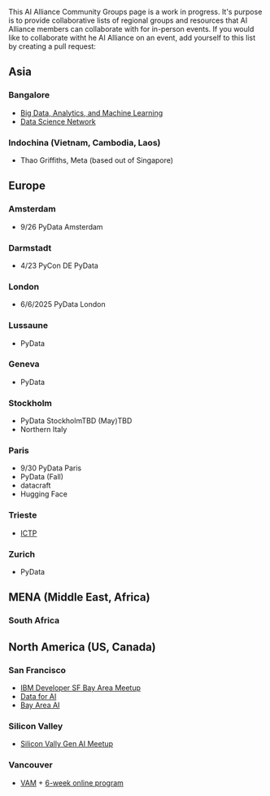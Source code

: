 This AI Alliance Community Groups page is a work in progress. It's purpose is to provide collaborative lists of regional groups and resources that AI Alliance members can collaborate with for in-person events. If you would like to collaborate witht he AI Alliance on an event, add yourself to this list by creating a pull request:

## Asia

### Bangalore
* [Big Data, Analytics, and Machine Learning](https://www.meetup.com/big-data-analytics-and-machine-learning/)
* [Data Science Network](https://www.meetup.com/datasciencenetwork/) 

### Indochina (Vietnam, Cambodia, Laos)
* Thao Griffiths, Meta (based out of Singapore)

## Europe

### Amsterdam
* 9/26 PyData Amsterdam

### Darmstadt
* 4/23 PyCon DE PyData 

### London
* 6/6/2025 PyData London

### Lussaune
* PyData

### Geneva
* PyData

### Stockholm
* PyData StockholmTBD (May)TBD
* Northern Italy 

### Paris
* 9/30 PyData Paris
* PyData (Fall)
* datacraft
* Hugging Face


### Trieste
* [ICTP](https://www.ictp.it)

### Zurich
* PyData

## MENA (Middle East, Africa)

### South Africa 

## North America (US, Canada)

### San Francisco
* [IBM Developer SF Bay Area Meetup](https://www.meetup.com/ibm-developer-sf-bay-area-meetup/)
* [Data for AI](https://lu.ma/dataforai)
* [Bay Area AI](https://www.meetup.com/bay-area-ai/)

### Silicon Valley 
* [Silicon Vally Gen AI Meetup](https://meetup.com/silicon-valley-gen-ai)

### Vancouver
* [VAM](https://www.vancouveraimeetup.com) + [6-week online program](https://lu.ma/rtrxajcq)


